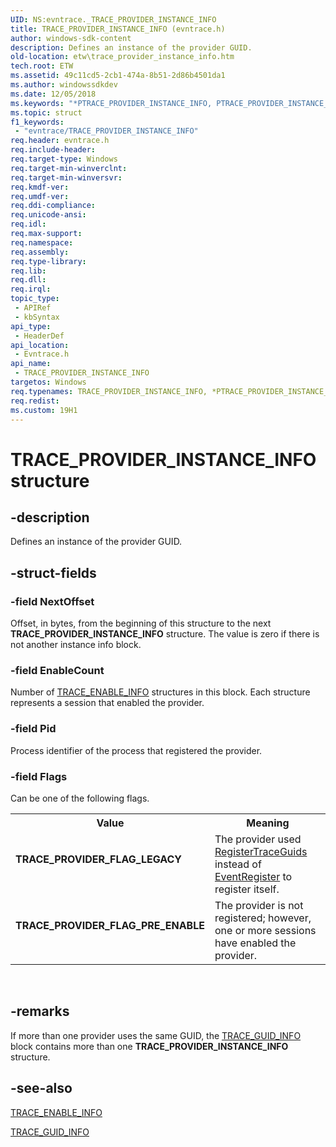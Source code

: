 ```yaml
---
UID: NS:evntrace._TRACE_PROVIDER_INSTANCE_INFO
title: TRACE_PROVIDER_INSTANCE_INFO (evntrace.h)
author: windows-sdk-content
description: Defines an instance of the provider GUID.
old-location: etw\trace_provider_instance_info.htm
tech.root: ETW
ms.assetid: 49c11cd5-2cb1-474a-8b51-2d86b4501da1
ms.author: windowssdkdev
ms.date: 12/05/2018
ms.keywords: "*PTRACE_PROVIDER_INSTANCE_INFO, PTRACE_PROVIDER_INSTANCE_INFO, PTRACE_PROVIDER_INSTANCE_INFO structure pointer [ETW], TRACE_PROVIDER_FLAG_LEGACY, TRACE_PROVIDER_FLAG_PRE_ENABLE, TRACE_PROVIDER_INSTANCE_INFO, TRACE_PROVIDER_INSTANCE_INFO structure [ETW], _TRACE_PROVIDER_INSTANCE_INFO, etw.trace_provider_instance_info, evntrace/PTRACE_PROVIDER_INSTANCE_INFO, evntrace/TRACE_PROVIDER_INSTANCE_INFO"
ms.topic: struct
f1_keywords: 
 - "evntrace/TRACE_PROVIDER_INSTANCE_INFO"
req.header: evntrace.h
req.include-header: 
req.target-type: Windows
req.target-min-winverclnt: 
req.target-min-winversvr: 
req.kmdf-ver: 
req.umdf-ver: 
req.ddi-compliance: 
req.unicode-ansi: 
req.idl: 
req.max-support: 
req.namespace: 
req.assembly: 
req.type-library: 
req.lib: 
req.dll: 
req.irql: 
topic_type:
 - APIRef
 - kbSyntax
api_type:
 - HeaderDef
api_location:
 - Evntrace.h
api_name:
 - TRACE_PROVIDER_INSTANCE_INFO
targetos: Windows
req.typenames: TRACE_PROVIDER_INSTANCE_INFO, *PTRACE_PROVIDER_INSTANCE_INFO
req.redist: 
ms.custom: 19H1
---
```


# TRACE_PROVIDER_INSTANCE_INFO structure


## -description


Defines an instance of the provider GUID. 


## -struct-fields




### -field NextOffset

Offset, in bytes, from the beginning of this structure to the next <b>TRACE_PROVIDER_INSTANCE_INFO</b> structure. The value is zero if there is not another instance info block.


### -field EnableCount

Number of <a href="https://docs.microsoft.com/windows/desktop/ETW/trace-enable-info">TRACE_ENABLE_INFO</a> structures in this block. Each structure represents a session that enabled the provider.


### -field Pid

Process identifier of the process that registered the provider.


### -field Flags

Can be one of the following flags.

<table>
<tr>
<th>Value</th>
<th>Meaning</th>
</tr>
<tr>
<td width="40%"><a id="TRACE_PROVIDER_FLAG_LEGACY"></a><a id="trace_provider_flag_legacy"></a><dl>
<dt><b>TRACE_PROVIDER_FLAG_LEGACY</b></dt>
</dl>
</td>
<td width="60%">
The provider used <a href="https://docs.microsoft.com/windows/desktop/ETW/registertraceguids">RegisterTraceGuids</a> instead of <a href="https://docs.microsoft.com/windows/desktop/api/evntprov/nf-evntprov-eventregister">EventRegister</a> to register itself. 

</td>
</tr>
<tr>
<td width="40%"><a id="TRACE_PROVIDER_FLAG_PRE_ENABLE"></a><a id="trace_provider_flag_pre_enable"></a><dl>
<dt><b>TRACE_PROVIDER_FLAG_PRE_ENABLE</b></dt>
</dl>
</td>
<td width="60%">
The provider is not registered; however, one or more sessions have enabled the provider.

</td>
</tr>
</table>
 


## -remarks



 If more than one provider uses the same GUID, the <a href="https://docs.microsoft.com/windows/desktop/ETW/trace-guid-info">TRACE_GUID_INFO</a> block contains more than one <b>TRACE_PROVIDER_INSTANCE_INFO</b> structure.




## -see-also




<a href="https://docs.microsoft.com/windows/desktop/ETW/trace-enable-info">TRACE_ENABLE_INFO</a>



<a href="https://docs.microsoft.com/windows/desktop/ETW/trace-guid-info">TRACE_GUID_INFO</a>
 

 

